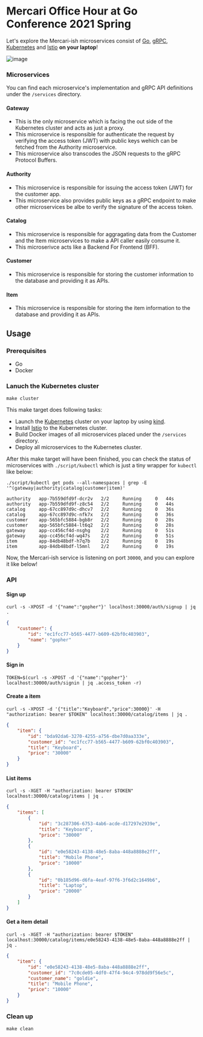 # Mercari Office Hour at Go Conference 2021 Spring

Let's explore the Mercari-ish microservices consist of [Go](https://golang.org/), [gRPC](https://grpc.io/), [Kubernetes](https://kubernetes.io/) and [Istio](https://istio.io/) **on your laptop**!

![image](https://user-images.githubusercontent.com/2134196/115878694-ca802980-a483-11eb-80cb-fd56e941f168.png)

### Microservices

You can find each microservice's implementation and gRPC API definitions under the `/services` directory.

#### Gateway

-   This is the only microservice which is facing the out side of the Kubernetes cluster and acts as just a proxy.
-   This microservice is responsible for authenticate the request by verifying the access token (JWT) with public keys wehich can be fetched from the Authority microservice.
-   This microservice also transcodes the JSON requests to the gRPC Protocol Buffers.

#### Authority

-   This microservice is responsible for issuing the access token (JWT) for the customer app.
-   This microservice also provides public keys as a gRPC endpoint to make other microservices be albe to verify the signature of the access token.

#### Catalog

-   This microservice is responsible for aggragating data from the Customer and the Item microservices to make a API caller easily consume it.
-   This microserivce acts like a Backend For Frontend (BFF).

#### Customer

-   This microservice is responsible for storing the customer information to the database and providing it as APIs.

#### Item

-   This microservice is responsible for storing the item information to the database and providing it as APIs.

## Usage

### Prerequisites

-   Go
-   Docker

### Lanuch the Kubernetes cluster

```console
make cluster
```

This make target does following tasks:

-   Launch the [Kubernetes](https://kubernetes.io/) cluster on your laptop by using [kind](https://github.com/kubernetes-sigs/kind).
-   Install [Istio](https://istio.io/) to the Kubernetes cluster.
-   Build Docker images of all microservices placed under the `/services` directory.
-   Deploy all microservices to the Kubernetes cluster.

After this make target will have been finished, you can check the status of microservices with `./script/kubectl` which is just a tiny wrapper for `kubectl` like below:

```console
./script/kubectl get pods --all-namespaces | grep -E '^(gateway|authority|catalog|customer|item)'
```

```console
authority   app-7b559dfd9f-dcr2v   2/2     Running     0   44s
authority   app-7b559dfd9f-z8c54   2/2     Running     0   44s
catalog     app-67cc897d9c-dhcv7   2/2     Running     0   36s
catalog     app-67cc897d9c-nfk7x   2/2     Running     0   36s
customer    app-565bfc5884-bgb8r   2/2     Running     0   28s
customer    app-565bfc5884-lt6q2   2/2     Running     0   28s
gateway     app-cc456cf4d-nsghg    2/2     Running     0   51s
gateway     app-cc456cf4d-wq47s    2/2     Running     0   51s
item        app-84db48bdf-h7q7b    2/2     Running     0   19s
item        app-84db48bdf-l5mnl    2/2     Running     0   19s
```

Now, the Mercari-ish service is listening on port `30000`, and you can explore it like below!

### API

#### Sign up

```console
curl -s -XPOST -d '{"name":"gopher"}' localhost:30000/auth/signup | jq .
```

```json
{
    "customer": {
        "id": "ec1fcc77-b565-4477-b609-62bf0c403903",
        "name": "gopher"
    }
}
```

#### Sign in

```console
TOKEN=$(curl -s -XPOST -d '{"name":"gopher"}' localhost:30000/auth/signin | jq .access_token -r)
```

#### Create a item

```console
curl -s -XPOST -d '{"title":"Keyboard","price":30000}' -H "authorization: bearer $TOKEN" localhost:30000/catalog/items | jq .
```

```json
{
    "item": {
        "id": "bda92da6-3270-4255-a756-dbe7d0aa333e",
        "customer_id": "ec1fcc77-b565-4477-b609-62bf0c403903",
        "title": "Keyboard",
        "price": "30000"
    }
}
```

#### List items

```console
curl -s -XGET -H "authorization: bearer $TOKEN" localhost:30000/catalog/items | jq .
```

```json
{
    "items": [
        {
            "id": "3c287306-6753-4ab6-acde-d17297e2939e",
            "title": "Keyboard",
            "price": "30000"
        },
        {
            "id": "e0e58243-4138-48e5-8aba-448a8888e2ff",
            "title": "Mobile Phone",
            "price": "10000"
        },
        {
            "id": "0b185d96-d6fa-4eaf-97f6-3f6d2c1649b6",
            "title": "Laptop",
            "price": "20000"
        }
    ]
}
```

#### Get a item detail

```console
curl -s -XGET -H "authorization: bearer $TOKEN" localhost:30000/catalog/items/e0e58243-4138-48e5-8aba-448a8888e2ff | jq .
```

```json
{
    "item": {
        "id": "e0e58243-4138-48e5-8aba-448a8888e2ff",
        "customer_id": "7c0cde05-4df0-47f4-94c4-978dd9f56e5c",
        "customer_name": "goldie",
        "title": "Mobile Phone",
        "price": "10000"
    }
}
```

### Clean up

```console
make clean
```
